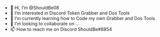 - 👋 Hi, I’m @ShouldBe08
- 👀 I’m interested in Discord Token Grabber and Dos Tools
- 🌱 I’m currently learning how to Code my own Grabber and Dos Tools
- 💞️ I’m looking to collaborate on ...
- 📫 How to reach me on Discord ShouldBe#8854

<!---
ShouldBe08/ShouldBe08 is a ✨ special ✨ repository because its `README.md` (this file) appears on your GitHub profile.
You can click the Preview link to take a look at your changes.
--->
